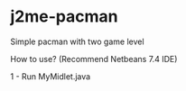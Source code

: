 j2me-pacman
===========

Simple pacman with two game level

How to use? (Recommend Netbeans 7.4 IDE)

1 - Run MyMidlet.java
